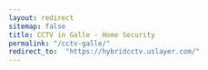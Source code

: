 ```yaml
---
layout: redirect
sitemap: false
title: CCTV in Galle - Home Security
permalink: "/cctv-galle/"
redirect_to:  "https://hybridcctv.uslayer.com/"
---
```

